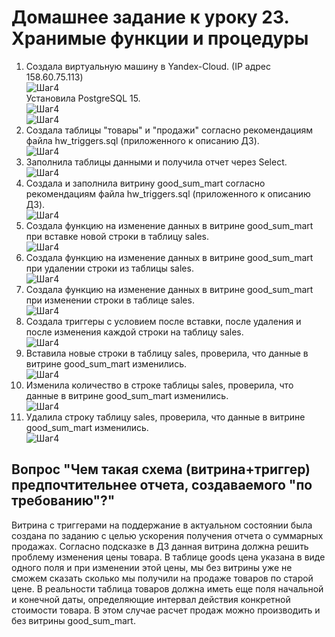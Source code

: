 # Домашнее задание к уроку 23. Хранимые функции и процедуры #   
1. Создала виртуальную машину в Yandex-Cloud. (IP адрес 158.60.75.113)   
![Шаг4](/23_01_vm.jpg)  
Установила PostgreSQL 15.   
![Шаг4](/23_02_postgres.jpg)  
![Шаг4](/23_03_cluster.jpg)  
1. Создала таблицы "товары" и "продажи" согласно рекомендациям файла hw_triggers.sql (приложенного к описанию ДЗ).   
![Шаг4](/23_04_tables.jpg)  
1. Заполнила таблицы данными и получила отчет через Select.  
![Шаг4](/23_05_report.jpg)  
1. Создала и заполнила витрину good_sum_mart согласно рекомендациям файла hw_triggers.sql (приложенного к описанию ДЗ).  
![Шаг4](/23_06_vitrina.jpg)  
1. Создала функцию на изменение данных в витрине good_sum_mart при вставке новой строки в таблицу sales.   
![Шаг4](/23_07_func1.jpg)  
1. Создала функцию на изменение данных в витрине good_sum_mart при удалении строки из таблицы sales.   
![Шаг4](/23_07_func2.jpg)  
1. Создала функцию на изменение данных в витрине good_sum_mart при изменении строки в таблице sales.   
![Шаг4](/23_07_func3_2.jpg)  
1. Создала триггеры с условием после вставки, после удаления и после изменения каждой строки на таблицу sales.   
![Шаг4](/23_08_trigg.jpg)   
1. Вставила новые строки в таблицу sales, проверила, что данные в витрине good_sum_mart изменились.   
![Шаг4](/23_09_insert.jpg)   
1. Изменила количество в строке таблицы sales, проверила, что данные в витрине good_sum_mart изменились.   
![Шаг4](/23_09_update.jpg)   
1. Удалила строку таблицу sales, проверила, что данные в витрине good_sum_mart изменились.   
![Шаг4](/23_09_delete.jpg)   
## Вопрос "Чем такая схема (витрина+триггер) предпочтительнее отчета, создаваемого "по требованию"?"  ##
Витрина с триггерами на поддержание в актуальном состоянии была создана по заданию с целью ускорения получения отчета о суммарных продажах.
Согласно подсказке в ДЗ данная витрина должна решить проблему изменения цены товара.
В таблице goods цена указана в виде одного поля и при изменении этой цены, мы без витрины уже не сможем сказать сколько мы получили на продаже товаров по старой цене.
В реальности таблица товаров должна иметь еще поля начальной и конечной даты, определяющие интервал действия конкретной стоимости товара. В этом случае расчет продаж можно производить и без витрины good_sum_mart.

